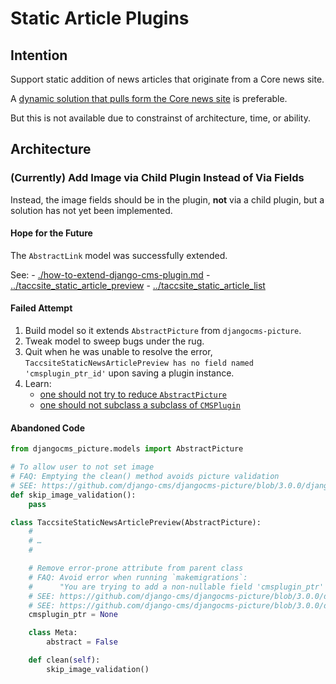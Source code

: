 # Static Article Plugins

## Intention

Support static addition of news articles that originate from a Core news site.

A [dynamic solution that pulls form the Core news site](https://github.com/TACC/Core-CMS/issues/69) is preferable.

But this is not available due to constrainst of architecture, time, or ability.

## Architecture

### (Currently) Add Image via Child Plugin Instead of Via Fields

Instead, the image fields should be in the plugin, __not__ via a child plugin, but a solution has not yet been implemented.

#### Hope for the Future

The `AbstractLink` model was successfully extended.

See:
    - [./how-to-extend-django-cms-plugin.md](./how-to-extend-django-cms-plugin.md)
    - [../taccsite_static_article_preview](../taccsite_static_article_preview)
    - [../taccsite_static_article_list](../taccsite_static_article_list)

#### Failed Attempt

1. Build model so it extends `AbstractPicture` from `djangocms-picture`.
2. Tweak model to sweep bugs under the rug.
3. Quit when he was unable to resolve the error,
    `TaccsiteStaticNewsArticlePreview has no field named 'cmsplugin_ptr_id'`
    upon saving a plugin instance.
4. Learn:
    - [one should not try to reduce `AbstractPicture`](https://stackoverflow.com/a/3674714/11817077)
    - [one should not subclass a subclass of `CMSPlugin`](https://github.com/django-cms/django-cms/blob/3.7.4/cms/models/pluginmodel.py#L104)

#### Abandoned Code

```python
from djangocms_picture.models import AbstractPicture

# To allow user to not set image
# FAQ: Emptying the clean() method avoids picture validation
# SEE: https://github.com/django-cms/djangocms-picture/blob/3.0.0/djangocms_picture/models.py#L278
def skip_image_validation():
    pass

class TaccsiteStaticNewsArticlePreview(AbstractPicture):
    #
    # …
    #

    # Remove error-prone attribute from parent class
    # FAQ: Avoid error when running `makemigrations`:
    #      "You are trying to add a non-nullable field 'cmsplugin_ptr' […]"
    # SEE: https://github.com/django-cms/djangocms-picture/blob/3.0.0/djangocms_picture/models.py#L212
    # SEE: https://github.com/django-cms/djangocms-picture/blob/3.0.0/djangocms_picture/models.py#L234
    cmsplugin_ptr = None

    class Meta:
        abstract = False

    def clean(self):
        skip_image_validation()
```
